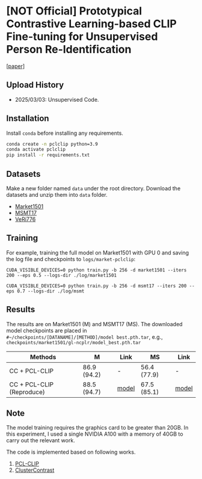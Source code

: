 # [NOT Official] Prototypical Contrastive Learning-based CLIP Fine-tuning for Unsupervised Person Re-Identification

[[paper]](https://arxiv.org/pdf/2310.17218.pdf)

## Upload History

* 2025/03/03: Unsupervised Code.

## Installation

Install `conda` before installing any requirements.

```bash
conda create -n pclclip python=3.9
conda activate pclclip
pip install -r requirements.txt
```

## Datasets

Make a new folder named `data` under the root directory. Download the datasets and unzip them into `data` folder.
* [Market1501](https://drive.google.com/file/d/0B8-rUzbwVRk0c054eEozWG9COHM/view)
* [MSMT17](https://arxiv.org/abs/1711.08565)
* [VeRi776](https://github.com/JDAI-CV/VeRidataset)

## Training

For example, training the full model on Market1501 with GPU 0 and saving the log file and checkpoints to `logs/market-pclclip`:

```
CUDA_VISIBLE_DEVICES=0 python train.py -b 256 -d market1501 --iters 200 --eps 0.5 --logs-dir ./log/market1501

CUDA_VISIBLE_DEVICES=0 python train.py -b 256 -d msmt17 --iters 200 --eps 0.7 --logs-dir ./log/msmt
```

## Results

The results are on Market1501 (M) and MSMT17 (MS). The downloaded model checkpoints are placed in ```#~/checkpoints/[DATANAME]/[METHOD]/model best.pth.tar```, e.g., ```checkpoints/market1501/gl-ncplr/model_best.pth.tar```

| Methods | M | Link | MS | Link |
| --- | -- | -- | -- | - |
| CC + PCL-CLIP | 86.9 (94.2) | - | 56.4 (77.9) | - |
| CC + PCL-CLIP (Reproduce) | 88.5 (94.7) | [model](https://drive.google.com/drive/folders/1L3weoM5fLbTImnH3-MGC28D8dfdFY-3z?dmr=1&ec=wgc-drive-globalnav-goto) | 67.5 (85.1) | [model](https://drive.google.com/drive/folders/1L3weoM5fLbTImnH3-MGC28D8dfdFY-3z?dmr=1&ec=wgc-drive-globalnav-goto) |

## Note
The model training requires the graphics card to be greater than 20GB. In this experiment, I used a single NVIDIA A100 with a memory of 40GB to carry out the relevant work. 

The code is implemented based on following works.

1. [PCL-CLIP](https://github.com/RikoLi/PCL-CLIP)
2. [ClusterContrast](https://github.com/alibaba/cluster-contrast-reid)



